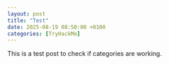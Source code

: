 ```yaml
---
layout: post
title: "Test"
date: 2025-08-19 08:50:00 +0100
categories: [TryHackMe]
---
```


This is a test post to check if categories are working.
